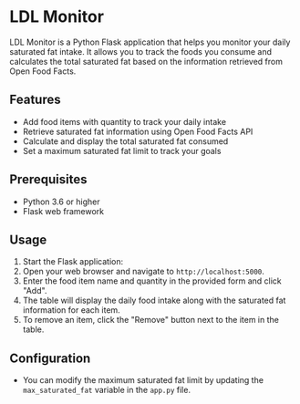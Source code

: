 # LDL Monitor

LDL Monitor is a Python Flask application that helps you monitor your daily saturated fat intake. It allows you to track the foods you consume and calculates the total saturated fat based on the information retrieved from Open Food Facts.

## Features

- Add food items with quantity to track your daily intake
- Retrieve saturated fat information using Open Food Facts API
- Calculate and display the total saturated fat consumed
- Set a maximum saturated fat limit to track your goals


## Prerequisites

- Python 3.6 or higher
- Flask web framework

## Usage

1. Start the Flask application:
2. Open your web browser and navigate to `http://localhost:5000`.
3. Enter the food item name and quantity in the provided form and click "Add".
4. The table will display the daily food intake along with the saturated fat information for each item.
5. To remove an item, click the "Remove" button next to the item in the table.

## Configuration

- You can modify the maximum saturated fat limit by updating the `max_saturated_fat` variable in the `app.py` file.


